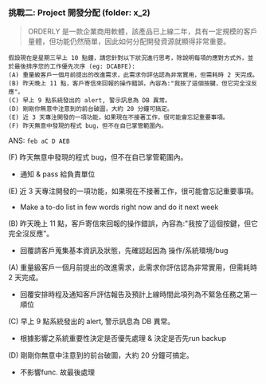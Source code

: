 ### 挑戰二: Project 開發分配 (folder: x_2)
> ORDERLY 是一款企業商用軟體，該產品已上線二年，具有一定規模的客戶量體，但功能仍然簡單，因此如何分配開發資源就顯得非常重要。
```
假設現在是星期三早上 10 點鐘，請您針對以下狀況進行思考，除說明每項的應對方式外，並於最後排序您的工作優先次序 (eg: DCABFE):
(A) 重量級客戶一個月前提出的改進需求，此需求你評估認為非常實用，但需耗時 2 天完成。
(B) 昨天晚上 11 點，客戶寄信來回報的操作錯誤，內容為:"我按了這個按鍵，但它完全沒反應"。
(C) 早上 9 點系統發出的 alert, 警示訊息為 DB 異常。
(D) 剛剛你無意中注意到的前台破圖，大約 20 分鐘可搞定。
(E) 近 3 天專注開發的一項功能，如果現在不接著工作，很可能會忘記重要事項。
(F) 昨天無意中發現的程式 bug，但不在自已掌管範圍內。
```


ANS: `feb aC D AEB`

(F) 昨天無意中發現的程式 bug，但不在自已掌管範圍內。
- 通知 & pass 給負責單位

(E) 近 3 天專注開發的一項功能，如果現在不接著工作，很可能會忘記重要事項。
- Make a to-do list in few words right now and do it next week

(B) 昨天晚上 11 點，客戶寄信來回報的操作錯誤，內容為:"我按了這個按鍵，但它完全沒反應"。
- 回覆請客戶蒐集基本資訊及狀態，先確認起因為 操作/系統環境/bug

(A) 重量級客戶一個月前提出的改進需求，此需求你評估認為非常實用，但需耗時 2 天完成。
- 回覆安排時程及通知客戶評估報告及預計上線時間此項列為不緊急任務之第一順位

(C) 早上 9 點系統發出的 alert, 警示訊息為 DB 異常。
- 根據影響之系統重要性決定是否優先處理 & 決定是否先run backup

(D) 剛剛你無意中注意到的前台破圖，大約 20 分鐘可搞定。
- 不影響func. 故最後處理
